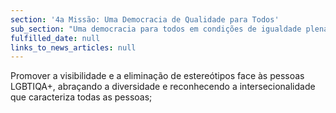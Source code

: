 ```yaml
---
section: '4a Missão: Uma Democracia de Qualidade para Todos'
sub_section: "Uma democracia para todos em condições de igualdade plena"
fulfilled_date: null
links_to_news_articles: null
---
```


Promover a visibilidade e a eliminação de estereótipos face às pessoas LGBTIQA+, abraçando a diversidade e reconhecendo a intersecionalidade que caracteriza todas as pessoas;